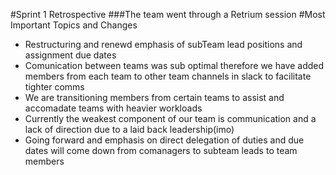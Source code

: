 #Sprint 1 Retrospective
###The team went through a Retrium session 
#Most Important Topics and Changes
- Restructuring and renewd emphasis of subTeam lead positions and assignment due dates
- Comunication between teams was sub optimal therefore we have added members from each team to other team channels in slack to facilitate tighter comms
- We are transitioning members from certain teams to assist and accomadate teams with heavier workloads
- Currently the weakest component of our team is communication and a lack of direction due to a laid back leadership(imo)
- Going forward and emphasis on direct delegation of duties and due dates will come down from comanagers to subteam leads to team members 
